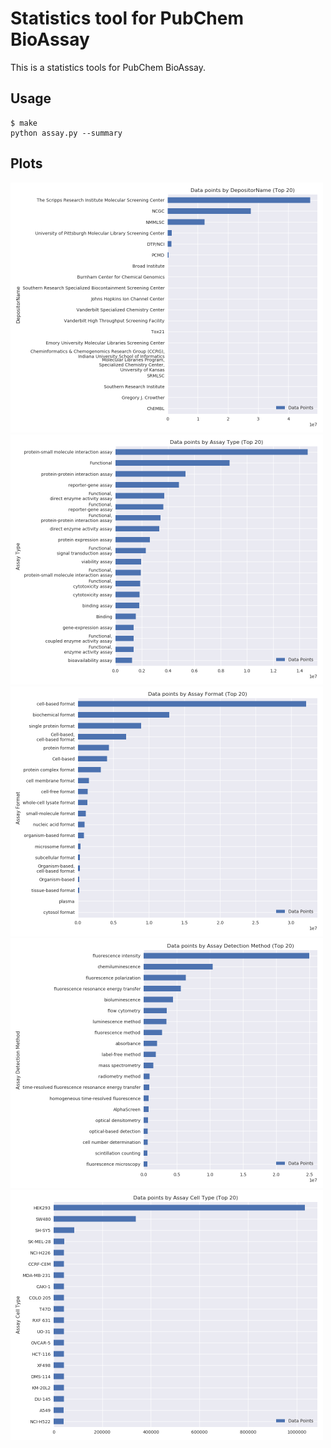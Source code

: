 # Statistics tool for PubChem BioAssay

This is a statistics tools for PubChem BioAssay.

## Usage

```
$ make
python assay.py --summary
```

## Plots

<img src="figure/DepositorName.png" alt="Depositor Name" width="500" />
<img src="figure/Assay%20Type.png" alt="Assay Type" width="500" />
<img src="figure/Assay%20Format.png" alt="Assay Format" width="500" />
<img src="figure/Assay%20Detection%20Method.png" alt="Assay Detection Method" width="500" />
<img src="figure/Assay%20Cell%20Type.png" alt="Assay Cell Type" width="500" />
